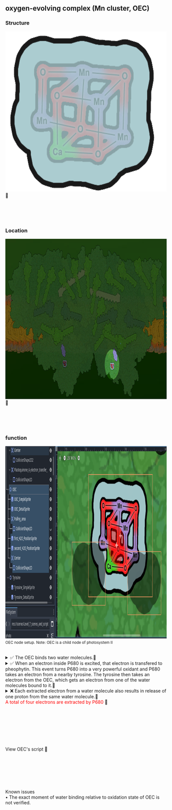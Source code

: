 ## oxygen-evolving complex (Mn cluster, OEC)





### Structure
<img src="images/oxygen_evolving complex_SimpleSprite.png" height="500">

<details style="display:inline;">
<summary style="display:inline; cursor:pointer;">🔎</summary>
<img src="images/src1234.png" height="300"><br>
Source: Oxygen-evolving photosystem II structures during S1–S2–S3 transitions<br>
Author: Hiroki Nagashima1,2, Mizue Asada1,3 and Hiroyuki Mino1 <br>
Page: 5<br>
Link: https://www.nature.com/articles/s41586-023-06987-5<br>
</details><br><br><br><br>


















### Location
<img src="images/Screenshot 2025-09-12 010246124.png" height="500">

<details style="display:inline;">
<summary style="display:inline; cursor:pointer;">🔎</summary>
<img src="images/PQB_W.png" height="300"><br>
Source: Magnetic structure of manganese cluster in photosystem II investigated by electron paramagnetic resonance<br>
Author: 
Hiroki Nagashima, 
Mizue Asada, 
Hiroyuki Mino
<br>
Page: 2<br>
Link:https://www.researchgate.net/publication/355229297_Rare-Earth_Elements_Can_Structurally_and_Energetically_Replace_the_Calcium_in_a_Synthetic_Mn_4_CaO_4_-Cluster_Mimicking_the_Oxygen-Evolving_Center_in_Photosynthesis<br>
</details><br><br><br><br>







### function
<img src="images/Screenshot 2025-09-11 233930.png" height="600"><br>
 <small>OEC node setup. Note: OEC is a child node of photosystem II</small><br><br>





[//]: # (1. Try this.)

<details>
  <summary>
    ✅ The OEC binds two water molecules.🔎
  </summary>
  <img src="images/Screenshot 2025-09-16 160307.png" height="300"><br>
  <b>Link:</b> <a href="https://www.researchgate.net/publication/322943116_Magnetic_structure_of_manganese_cluster_in_photosystem_II_investigated_by_electron_paramagnetic_resonance">
  Magnetic structure of manganese cluster in photosystem II investigated by electron paramagnetic resonance .</a><br>
  <b>Author:</b> Hiroki Nagashima, Mizue Asada, Hiroyuki Mino<br>
</details>


<details>
  <summary>
    ✅ When an electron inside P680 is  excited, that electron is transfered to pheophytin. This event turns P680 into a very powerful oxidant and P680 takes an electron from a nearby tyrosine. The tyrosine then takes an electron from the OEC, which gets an electron from one of the water molecules bound to it.🔎
  </summary>
  <img src="images/Screenshot 2025-09-17 094558.png" height="300"><br>
  <b>Link:</b> <a href="https://www.researchgate.net/publication/322943116_Magnetic_structure_of_manganese_cluster_in_photosystem_II_investigated_by_electron_paramagnetic_resonance">
  The Kok Cycle and Oxygen Evolving Complex of Photosystem II .</a><br>
  <b>Author: </b>Henry Jakubowski, Patricia Flatt<br>
</details>







<details>
  <summary>
    ❌ Each extracted electron from a water molecule also results in release of one proton from the same water molecule.🔎
  </summary>
  <img src="images/MISSING.png" height="300"><br>
  <b>Link:</b> <a href="INSERT">
  INSERT</a><br>
  <b>Author: </b>INSERT<br>
</details>








<span>
<span style="color:red">A total of four electrons are extracted by P680 </span>
<details style="display:inline;">
<summary style="display:inline; cursor:pointer;">🔎</summary>
<img src="MISSING.png" height="300"><br>
Source:<br>
Author:<br>
Page:<br>
Link:<br>
</details>





<br><br><br><br><br><br>


  <details style="display:inline;">
    <summary style="display:inline; cursor:pointer;"> View OEC's script 🔎</summary>
    
      ## OEC 

    ## Variables
    var OEC_is_electronised = true
    var electrons_that_are_pulled_towards_OEC_center: Array = []
    var electrons_inside_OEC_center: Array = []

    var bodies_that_entered_Water_pulling_area: Array = []

    var first_H2O_position_is_occupied = false
    var second_H2O_position_is_occupied = false



    # Particle locking
    var first_H2O
    var second_H2O

    const KEY_first_H2O  := "distance_of_bound_first_H2O_to_OEC_center"
    const KEY_second_H2O := "distance_of_bound_second_H2O_to_OEC_center"

    var OEC_dictionary_for_distances := {
      KEY_first_H2O:  Dictionary(),  # body(Node2D) -> Vector2 offset to chosen OEC anchor
      KEY_second_H2O: Dictionary(),  # body(Node2D) -> Vector2 offset to chosen OEC anchor
    }


    ## Triggered functions
    # Nothing here



    func body_entered_Water_pulling_area(body):
      if body.is_in_group("H2O"):
        var H2O = body
        bodies_that_entered_Water_pulling_area.append(H2O)
        await get_tree().create_timer(3).timeout
        bodies_that_entered_Water_pulling_area.erase(H2O)

    func body_exited_Water_pulling_area(body):
      bodies_that_entered_Water_pulling_area.erase(body)





    func body_entered_OEC_center(body):
      if body.is_in_group("H2O") \
      and first_H2O_position_is_occupied == false:
        first_H2O = body
        _OEC_disabling_physics_process_and_storing_offset_of_locked_particles(first_H2O)
        
      elif body.is_in_group("H2O") \
      and first_H2O_position_is_occupied == true \
      and second_H2O_position_is_occupied == false:
        second_H2O = body
        _OEC_disabling_physics_process_and_storing_offset_of_locked_particles(second_H2O)
        
      elif body.is_in_group("electron") \
      and electrons_inside_OEC_center.has(body) == false \
      and electrons_that_are_pulled_towards_OEC_center.has(body) == true:
        electrons_inside_OEC_center.append(body)
        OEC_is_electronised = true
        releasing_of_electrons_from_OEC()

        
    func body_exited_OEC_center(body):
      pass
        
        
        
        
        
        
        
    func releasing_of_electrons_from_OEC():
      
      if P680_is_electronised == false \
      and electrons_that_are_pulled_towards_tyrosine_center.size() < 1 \
      and electrons_that_are_pulled_towards_P680_center.size() < 1:
        
        var electron1 = electrons_that_are_pulled_towards_OEC_center[0]
        electrons_that_are_pulled_towards_OEC_center.erase(electron1)
        electrons_inside_OEC_center.erase(electron1)
        electrons_that_are_pulled_towards_tyrosine_center.append(electron1)
        OEC_is_electronised = false





      if first_H2O != null \
      and second_H2O != null:
        if first_H2O.get_node_or_null("O_SimpleSprite").visible == true \
        and second_H2O.get_node_or_null("O_SimpleSprite").visible == true:


          self.get_node_or_null("OEC/Center").set_deferred("monitoring", false)
          self.get_node_or_null("OEC/Pulling_area").set_deferred("monitoring", false)
          
          ##CollisionShape_copy.queue_free() FIX!!!!!!!!!!
          first_H2O.remove_from_group("H2O")
          first_H2O.add_to_group("O")

          first_H2O.set_physics_process(true)
          first_H2O.get_node_or_null("CollisionShape2D").set_deferred("disabled", false)
          OEC_dictionary_for_distances[KEY_first_H2O].erase(first_H2O)
          first_H2O_position_is_occupied = false
          
          
          ##CollisionShape_copy.queue_free() FIX !!!!!!!!!!!!!
          second_H2O.remove_from_group("H2O")
          second_H2O.add_to_group("O")
          second_H2O.set_physics_process(true)
          second_H2O.get_node_or_null("CollisionShape2D").set_deferred("disabled", false)
          OEC_dictionary_for_distances[KEY_second_H2O].erase(second_H2O)
          second_H2O_position_is_occupied = false
          
          await get_tree().create_timer(1).timeout
          self.get_node_or_null("OEC/Center").set_deferred("monitoring", true)
          self.get_node_or_null("OEC/Pulling_area").set_deferred("monitoring", true)
          




    func _OEC_disabling_physics_process_and_storing_offset_of_locked_particles(particle):
      particle.get_node_or_null("CollisionShape2D").set_deferred("disabled", true)
      particle.set_physics_process(false)
      await get_tree().create_timer(0.01).timeout

      if particle.is_in_group("H2O"):
        if first_H2O_position_is_occupied == false:
          OEC_dictionary_for_distances[KEY_first_H2O][particle] = particle.global_position - $OEC/first_H2O_PositionSprite.global_position
          first_H2O_position_is_occupied = true
          
          var CollisionShape_copy := CollisionShape2D.new()
          CollisionShape_copy.shape = particle.get_node_or_null("CollisionShape2D").shape
          add_child(CollisionShape_copy)
          CollisionShape_copy.global_transform = particle.get_node_or_null("CollisionShape2D").global_transform
          
          #await get_tree().create_timer(5).timeout
          #CollisionShape_copy.queue_free()
          
          #self.get_node_or_null("OEC/Center").set_deferred("monitoring", false)
          #self.get_node_or_null("OEC/Pulling_area").set_deferred("monitoring", false)
          #particle.set_physics_process(true)
          #particle.get_node_or_null("CollisionShape2D").set_deferred("disabled", false)
          #OEC_dictionary_for_distances[KEY_first_H2O].erase(particle)
          #first_H2O_position_is_occupied = false
          
          #await get_tree().create_timer(1).timeout
          #self.get_node_or_null("OEC/Center").set_deferred("monitoring", true)
          #self.get_node_or_null("OEC/Pulling_area").set_deferred("monitoring", true)
          

          
        elif second_H2O_position_is_occupied == false:
          OEC_dictionary_for_distances[KEY_second_H2O][particle] = particle.global_position - $OEC/second_H2O_PositionSprite.global_position
          second_H2O_position_is_occupied = true
          
          var CollisionShape_copy := CollisionShape2D.new()
          CollisionShape_copy.shape = particle.get_node_or_null("CollisionShape2D").shape
          add_child(CollisionShape_copy)
          CollisionShape_copy.global_transform = particle.get_node_or_null("CollisionShape2D").global_transform
          
          #await get_tree().create_timer(5).timeout
          #CollisionShape_copy.queue_free()
          
          #self.get_node_or_null("OEC/Center").set_deferred("monitoring", false)
          #self.get_node_or_null("OEC/Pulling_area").set_deferred("monitoring", false)
          #particle.set_physics_process(true)
          #particle.get_node_or_null("CollisionShape2D").set_deferred("disabled", false)
          #OEC_dictionary_for_distances[KEY_second_H2O].erase(particle)
          #second_H2O_position_is_occupied = false
    #
          #
          #await get_tree().create_timer(1).timeout
          #self.get_node_or_null("OEC/Center").set_deferred("monitoring", true)
          #self.get_node_or_null("OEC/Pulling_area").set_deferred("monitoring", true)
        delectronation_of_water()




    func delectronation_of_water():
      print("delectronation_of_water")
      if P680_is_electronised == false \
      and first_H2O != null \
      and second_H2O != null \
      and electrons_that_are_pulled_towards_OEC_center.size() < 1:
        
        
        if first_H2O.get_node_or_null("H2O_SimpleSprite").visible == true:
          
          for i in range(1):
            var electron = load("res://scenes/level_7_scenes_and_scripts/electron.tscn").instantiate()
            electron.global_position = $OEC/first_H2O_PositionSprite.global_position + (Vector2.RIGHT * randf_range(0.0, 1.0))
            electron.direction = Vector2(randf_range(-1.0, 1.0), randf_range(-1.0, 1.0)).normalized()
            Globals.current_scene.add_child(electron)
            electrons_that_are_pulled_towards_OEC_center.append(electron)
            
          for i in range(1):
            var proton = load("res://scenes/level_7_scenes_and_scripts/proton.tscn").instantiate()
            proton.global_position = $OEC/first_H2O_PositionSprite.global_position + (Vector2.RIGHT * randf_range(0.0, 1.0))
            proton.direction = Vector2(randf_range(-1.0, 1.0), randf_range(-1.0, 1.0)).normalized()
            Globals.current_scene.add_child(proton)
            
          first_H2O.get_node_or_null("H2O_SimpleSprite").visible = false
          first_H2O.get_node_or_null("OH_SimpleSprite").visible = true
          
        elif first_H2O.get_node_or_null("OH_SimpleSprite").visible == true:
          
          for i in range(1):
            var electron = load("res://scenes/level_7_scenes_and_scripts/electron.tscn").instantiate()
            electron.global_position = $OEC/first_H2O_PositionSprite.global_position + (Vector2.RIGHT * randf_range(0.0, 1.0))
            electron.direction = Vector2(randf_range(-1.0, 1.0), randf_range(-1.0, 1.0)).normalized()
            Globals.current_scene.add_child(electron)
            electrons_that_are_pulled_towards_OEC_center.append(electron)
            
          for i in range(1):
            var proton = load("res://scenes/level_7_scenes_and_scripts/proton.tscn").instantiate()
            proton.global_position = $OEC/first_H2O_PositionSprite.global_position + (Vector2.RIGHT * randf_range(0.0, 1.0))
            proton.direction = Vector2(randf_range(-1.0, 1.0), randf_range(-1.0, 1.0)).normalized()
            Globals.current_scene.add_child(proton)
            
          first_H2O.get_node_or_null("OH_SimpleSprite").visible = false
          first_H2O.get_node_or_null("O_SimpleSprite").visible = true
          
        elif second_H2O.get_node_or_null("H2O_SimpleSprite").visible == true:
          
          for i in range(1):
            var electron = load("res://scenes/level_7_scenes_and_scripts/electron.tscn").instantiate()
            electron.global_position = $OEC/second_H2O_PositionSprite.global_position + (Vector2.RIGHT * randf_range(0.0, 1.0))
            electron.direction = Vector2(randf_range(-1.0, 1.0), randf_range(-1.0, 1.0)).normalized()
            Globals.current_scene.add_child(electron)
            electrons_that_are_pulled_towards_OEC_center.append(electron)
            
          for i in range(1):
            var proton = load("res://scenes/level_7_scenes_and_scripts/proton.tscn").instantiate()
            proton.global_position = $OEC/second_H2O_PositionSprite.global_position + (Vector2.RIGHT * randf_range(0.0, 1.0))
            proton.direction = Vector2(randf_range(-1.0, 1.0), randf_range(-1.0, 1.0)).normalized()
            Globals.current_scene.add_child(proton)
            
          second_H2O.get_node_or_null("H2O_SimpleSprite").visible = false
          second_H2O.get_node_or_null("OH_SimpleSprite").visible = true
          
        elif second_H2O.get_node_or_null("OH_SimpleSprite").visible == true:
          
          for i in range(1):
            var electron = load("res://scenes/level_7_scenes_and_scripts/electron.tscn").instantiate()
            electron.global_position = $OEC/second_H2O_PositionSprite.global_position + (Vector2.RIGHT * randf_range(0.0, 1.0))
            electron.direction = Vector2(randf_range(-1.0, 1.0), randf_range(-1.0, 1.0)).normalized()
            Globals.current_scene.add_child(electron)
            electrons_that_are_pulled_towards_OEC_center.append(electron)
            
          for i in range(1):
            var proton = load("res://scenes/level_7_scenes_and_scripts/proton.tscn").instantiate()
            proton.global_position = $OEC/second_H2O_PositionSprite.global_position + (Vector2.RIGHT * randf_range(0.0, 1.0))
            proton.direction = Vector2(randf_range(-1.0, 1.0), randf_range(-1.0, 1.0)).normalized()
            Globals.current_scene.add_child(proton)
            
          second_H2O.get_node_or_null("OH_SimpleSprite").visible = false
          second_H2O.get_node_or_null("O_SimpleSprite").visible = true
          
          

          _OEC_disabling_physics_process_and_storing_offset_of_locked_particles(first_H2O)
          _OEC_disabling_physics_process_and_storing_offset_of_locked_particles(second_H2O)
      




## FIRST frame

func connecting_of_body_entered_signal_of_OEC_water_pulling_area_II():
	self.get_node_or_null("OEC/Pulling_area").body_entered.connect(body_entered_Water_pulling_area)

func connecting_of_body_exited_signal_of_OEC_water_pulling_area_II():
	self.get_node_or_null("OEC/Pulling_area").body_exited.connect(body_exited_Water_pulling_area)

# CHANGED: connect to OEC_center instead of Water_locking_area
func connecting_of_body_entered_signal_of_OEC_center():
	$OEC/Center.body_entered.connect(body_entered_OEC_center)

func connecting_of_body_exited_signal_of_OEC_center():
	$OEC/Center.body_exited.connect(body_exited_OEC_center)


## EVERY frame

func pulling_of_electrons_towards_OEC():
	for body in electrons_that_are_pulled_towards_OEC_center:
		const LERP_STRENGTH := 0.55
		var target_direction = (($OEC.global_position + (Vector2.RIGHT * randf_range(-5.0, 5.0))) - body.global_position).normalized()
		body.direction = body.direction.lerp(target_direction, LERP_STRENGTH).normalized()

func pulling_of_water_towards_OEC_center():
	for body in bodies_that_entered_Water_pulling_area:
		const LERP_STRENGTH = 0.05
		var target_direction = (self.get_node_or_null("OEC/Pulling_area").global_position - body.global_position).normalized()
		body.direction = body.direction.lerp(target_direction, LERP_STRENGTH).normalized()
			

func _lerping_of_locked_particles_of_OEC() -> void:
	for body in OEC_dictionary_for_distances[KEY_first_H2O].keys():
		var offset = OEC_dictionary_for_distances[KEY_first_H2O][body]
		var target_offset = offset.lerp(Vector2(0,0), LOCKING_LERP)
		OEC_dictionary_for_distances[KEY_first_H2O][body] = target_offset
		body.global_position = $OEC/first_H2O_PositionSprite.global_position + target_offset

	for body in OEC_dictionary_for_distances[KEY_second_H2O].keys():
		var offset = OEC_dictionary_for_distances[KEY_second_H2O][body]
		var target_offset = offset.lerp(Vector2(0,0), LOCKING_LERP)
		OEC_dictionary_for_distances[KEY_second_H2O][body] = target_offset
		body.global_position = $OEC/second_H2O_PositionSprite.global_position + target_offset



func _pulling_of_singlet_Os_towards_each_other() -> void:
	var nodes := get_tree().get_nodes_in_group("O")
	if nodes.size() < 2:
		return

	const LERP_STRENGTH := 0.05
	for body in nodes:
		if not (body is Node2D):
			continue

		var nearest: Node2D = null
		var nearest_d2 := INF  # <-- initialize so it's not Nil

		for other in nodes:
			if other == body or not (other is Node2D):
				continue
			var d2 = body.global_position.distance_squared_to(other.global_position)
			if d2 < nearest_d2:
				nearest_d2 = d2
				nearest = other

		if nearest != null and "direction" in body:
			var target_direction = (nearest.global_position - body.global_position).normalized()
			body.direction = body.direction.lerp(target_direction, LERP_STRENGTH).normalized()


      
      
</details>     
<br><br><br><br><br><br>
      
  Known issues<br>
  • The exact moment of water binding relative to oxidation state of OEC is not verified.<br>

    
    